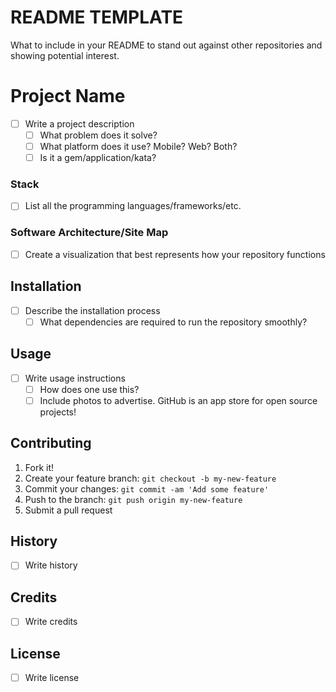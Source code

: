 # README TEMPLATE
What to include in your README to stand out against other repositories and showing potential interest. 

# Project Name

- [ ] Write a project description
  - [ ] What problem does it solve? 
  - [ ] What platform does it use? Mobile? Web? Both? 
  - [ ] Is it a gem/application/kata? 

### Stack
- [ ] List all the programming languages/frameworks/etc. 

### Software Architecture/Site Map
- [ ] Create a visualization that best represents how your repository functions

## Installation

- [ ] Describe the installation process
  - [ ] What dependencies are required to run the repository smoothly? 

## Usage

- [ ] Write usage instructions
  - [ ] How does one use this? 
  - [ ] Include photos to advertise. GitHub is an app store for open source projects! 

## Contributing

1. Fork it!
2. Create your feature branch: `git checkout -b my-new-feature`
3. Commit your changes: `git commit -am 'Add some feature'`
4. Push to the branch: `git push origin my-new-feature`
5. Submit a pull request

## History

- [ ] Write history

## Credits

- [ ] Write credits

## License

- [ ] Write license

